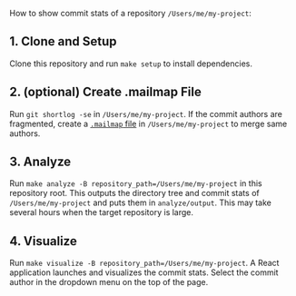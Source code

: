 How to show commit stats of a repository `/Users/me/my-project`:

## 1. Clone and Setup

Clone this repository and run `make setup` to install dependencies.

## 2. (optional) Create .mailmap File

Run `git shortlog -se` in `/Users/me/my-project`.
If the commit authors are fragmented, create a [`.mailmap` file](https://git-scm.com/docs/gitmailmap) in `/Users/me/my-project` to merge same authors.

## 3. Analyze

Run `make analyze -B repository_path=/Users/me/my-project` in this repository root.
This outputs the directory tree and commit stats of `/Users/me/my-project` and puts them in `analyze/output`.
This may take several hours when the target repository is large.

## 4. Visualize

Run `make visualize -B repository_path=/Users/me/my-project`.
A React application launches and visualizes the commit stats.
Select the commit author in the dropdown menu on the top of the page.
